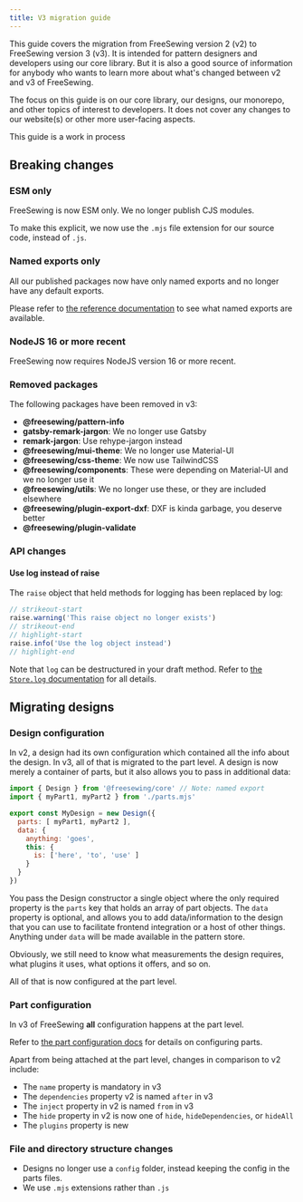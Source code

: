 ```yaml
---
title: V3 migration guide
---
```


This guide covers the migration from FreeSewing version 2 (v2) to FreeSewing
version 3 (v3). It is intended for pattern designers and developers using our
core library. But it is also a good source of information for anybody who wants
to learn more about what's changed between v2 and v3 of FreeSewing.

The focus on this guide is on our core library, our designs, our monorepo, and
other topics of interest to developers.  It does not cover any changes to our
website(s) or other more user-facing aspects.

<Fixme compact>This guide is a work in process</Fixme>

## Breaking changes

### ESM only

FreeSewing is now ESM only. We no longer publish CJS modules.

To make this explicit, we now use the `.mjs` file extension for our source code, instead of `.js`.

### Named exports only

All our published packages now have only named exports and no longer have any
default exports.

Please refer to [the reference documentation](/reference/api#named-exports) to see what
named exports are available.

### NodeJS 16 or more recent

FreeSewing now requires NodeJS version 16 or more recent.

### Removed packages

The following packages have been removed in v3:

- **@freesewing/pattern-info**
- **gatsby-remark-jargon**: We no longer use Gatsby
- **remark-jargon**: Use rehype-jargon instead
- **@freesewing/mui-theme**: We no longer use Material-UI
- **@freesewing/css-theme**: We now use TailwindCSS
- **@freesewing/components**: These were depending on Material-UI and we no longer use it
- **@freesewing/utils**: We no longer use these, or they are included elsewhere
- **@freesewing/plugin-export-dxf**: DXF is kinda garbage, you deserve better
- **@freesewing/plugin-validate**

### API changes

#### Use log instead of raise

The `raise` object that held methods for logging has been replaced by log:

```mjs
// strikeout-start
raise.warning('This raise object no longer exists')
// strikeout-end
// highlight-start
raise.info('Use the log object instead')
// highlight-end
```

Note that `log` can be destructured in your draft method.
Refer to [the `Store.log` documentation](/reference/api/store/log) for all details.

## Migrating designs

### Design configuration

In v2, a design had its own configuration which contained all the info about
the design.  In v3, all of that is migrated to the part level. A design is now
merely a container of parts, but it also allows you to pass in additional data:

```js
import { Design } from '@freesewing/core' // Note: named export
import { myPart1, myPart2 } from './parts.mjs'

export const MyDesign = new Design({
  parts: [ myPart1, myPart2 ],
  data: {
    anything: 'goes',
    this: {
      is: ['here', 'to', 'use' ]
    }
  }
})
```

You pass the Design constructor a single object where the only required property
is the `parts` key that holds an array of part objects.  The `data` property is
optional, and allows you to add data/information to the design that you can use
to facilitate frontend integration or a host of other things. Anything under
`data` will be made available in the pattern store.

Obviously, we still need to know what measurements the design requires, what
plugins it uses, what options it offers, and so on.

All of that is now configured at the part level.

### Part configuration

In v3 of FreeSewing __all__ configuration happens at the part level.

Refer to [the part configuration docs](/reference/api/part/config) for details
on configuring parts.

Apart from being attached at the part level, changes in comparison to v2 include:

- The `name` property is mandatory in v3
- The `dependencies` property v2 is named `after` in v3
- The `inject` property in v2 is named `from` in v3
- The `hide` property in v2 is now one of `hide`, `hideDependencies`, or `hideAll`
- The `plugins` property is new 

### File and directory structure changes

- Designs no longer use a `config` folder, instead keeping the config in the parts files.
- We use `.mjs` extensions rather than `.js`

